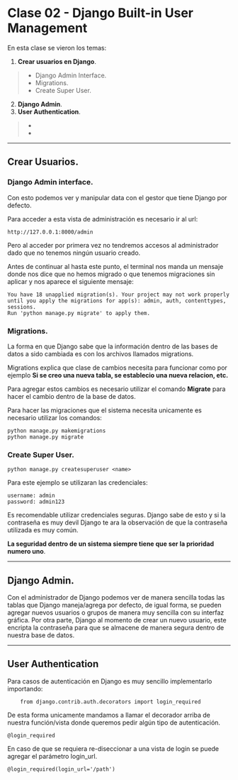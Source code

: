 # Clase 02 - Django Built-in User Management

En esta clase se vieron los temas:

1. **Crear usuarios en Django**.
> * Django Admin Interface.
> * Migrations.
> * Create Super User.
2. **Django Admin**.
3. **User Authentication**.
> * 
> *


***
## Crear Usuarios.

### Django Admin interface.

Con esto podemos ver y manipular data con el gestor que tiene Django por defecto.

Para acceder a esta vista de administración es necesario ir al url:

    http://127.0.0.1:8000/admin

Pero al acceder por primera vez no tendremos accesos al administrador dado que no tenemos ningún usuario creado.

Antes de continuar al hasta este punto, el terminal nos manda un mensaje donde nos dice que no hemos migrado o que tenemos migraciones sin aplicar y nos aparece el siguiente mensaje:

    You have 18 unapplied migration(s). Your project may not work properly until you apply the migrations for app(s): admin, auth, contenttypes, sessions.
    Run 'python manage.py migrate' to apply them.


### Migrations.
La forma en que Django sabe que la información dentro de las bases de datos a sido cambiada es con los archivos llamados migrations.

Migrations explica que clase de cambios necesita para funcionar como por ejemplo **Si se creo una nueva tabla, se establecio una nueva relacion, etc.**

Para agregar estos cambios es necesario utilizar el comando **Migrate** para hacer el cambio dentro de la base de datos.

Para hacer las migraciones que el sistema necesita unicamente es necesario utilizar los comandos:

    python manage.py makemigrations
    python manage.py migrate


### Create Super User.

    python manage.py createsuperuser <name>

Para este ejemplo se utilizaran las credenciales:

    username: admin
    password: admin123

Es recomendable utilizar credenciales seguras. Django sabe de esto y si la contraseña es muy devil Django te ara la observación de que la contraseña utilizada es muy común.

**La seguridad dentro de un sistema siempre tiene que ser la prioridad numero uno**.

***

## Django Admin.

Con el administrador de Django podemos ver de manera sencilla todas las tablas que Django maneja/agrega por defecto, de igual forma, se pueden agregar nuevos usuarios o grupos de manera muy sencilla con su interfaz gráfica. Por otra parte, Django al momento de crear un nuevo usuario, este encripta la contraseña para que se almacene de manera segura dentro de nuestra base de datos.

***

## User Authentication
Para casos de autenticación en Django es muy sencillo implementarlo importando:

        from django.contrib.auth.decorators import login_required

De esta forma unicamente mandamos a llamar el decorador arriba de nuestra función/vista donde queremos pedir algún tipo de autenticación.

    @login_required

En caso de que se requiera re-diseccionar a una vista de login se puede agregar el parámetro login_url.

    @login_required(login_url='/path')